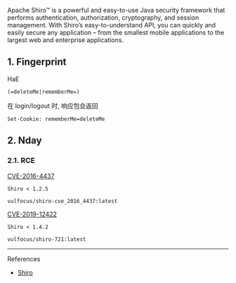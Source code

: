 Apache Shiro™ is a powerful and easy-to-use Java security framework that performs authentication, authorization, cryptography, and session management. With Shiro’s easy-to-understand API, you can quickly and easily secure any application – from the smallest mobile applications to the largest web and enterprise applications.

## 1. Fingerprint

HaE

```
(=deleteMe|rememberMe=)
```

在 login/logout 时, 响应包会返回

```
Set-Cookie: rememberMe=deleteMe
```

## 2. Nday

### 2.1. RCE

[CVE-2016-4437](https://hackerone.com/hacktivity/cve_discovery?id=CVE-2016-4437)

```
Shiro < 1.2.5
```

```
vulfocus/shiro-cve_2016_4437:latest
```

[CVE-2019-12422](https://hackerone.com/hacktivity/cve_discovery?id=CVE-2019-12422)

```
Shiro < 1.4.2
```

```
vulfocus/shiro-721:latest
```



---

References

- [Shiro](https://shiro.apache.org/)

